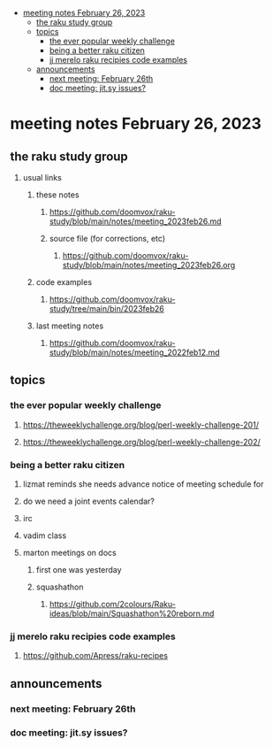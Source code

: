 - [meeting notes February 26, 2023](#org4c00eb5)
  - [the raku study group](#org3c9c38d)
  - [topics](#org4d919aa)
    - [the ever popular weekly challenge](#org400b9be)
    - [being a better raku citizen](#org6dae411)
    - [jj merelo raku recipies code examples](#org7f1a68c)
  - [announcements](#orgc46b256)
    - [next meeting: February 26th](#org1cdadb5)
    - [doc meeting:  jit.sy issues?](#org428f28b)


<a id="org4c00eb5"></a>

# meeting notes February 26, 2023


<a id="org3c9c38d"></a>

## the raku study group

1.  usual links

    1.  these notes
    
        1.  <https://github.com/doomvox/raku-study/blob/main/notes/meeting_2023feb26.md>
        
        2.  source file (for corrections, etc)
        
            1.  <https://github.com/doomvox/raku-study/blob/main/notes/meeting_2023feb26.org>
    
    2.  code examples
    
        1.  <https://github.com/doomvox/raku-study/tree/main/bin/2023feb26>
    
    3.  last meeting notes
    
        1.  <https://github.com/doomvox/raku-study/blob/main/notes/meeting_2022feb12.md>


<a id="org4d919aa"></a>

## topics


<a id="org400b9be"></a>

### the ever popular weekly challenge

1.  <https://theweeklychallenge.org/blog/perl-weekly-challenge-201/>

2.  <https://theweeklychallenge.org/blog/perl-weekly-challenge-202/>


<a id="org6dae411"></a>

### being a better raku citizen

1.  lizmat reminds she needs advance notice of meeting schedule for

2.  do we need a joint events calendar?

3.  irc

4.  vadim class

5.  marton meetings on docs

    1.  first one was yesterday
    
    2.  squashathon
    
        1.  <https://github.com/2colours/Raku-ideas/blob/main/Squashathon%20reborn.md>


<a id="org7f1a68c"></a>

### jj merelo raku recipies code examples

1.  <https://github.com/Apress/raku-recipes>


<a id="orgc46b256"></a>

## announcements


<a id="org1cdadb5"></a>

### next meeting: February 26th


<a id="org428f28b"></a>

### doc meeting:  jit.sy issues?
